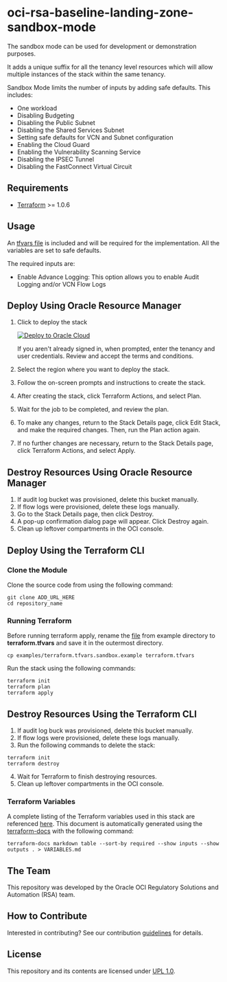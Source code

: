 # oci-rsa-baseline-landing-zone-sandbox-mode 
The sandbox mode can be used for development or demonstration purposes. 

It adds a unique suffix for all the tenancy 
level resources which will allow multiple instances of the stack within the same tenancy.

Sandbox Mode limits the number of inputs by adding safe defaults. This includes:
- One workload
- Disabling Budgeting 
- Disabling the Public Subnet
- Disabling the Shared Services Subnet
- Setting safe defaults for VCN and Subnet configuration
- Enabling the Cloud Guard
- Enabling the Vulnerability Scanning Service
- Disabling the IPSEC Tunnel
- Disabling the FastConnect Virtual Circuit

## Requirements
- [Terraform](https://www.terraform.io/) >= 1.0.6

## Usage

An [tfvars file](examples/terraform.tfvars.sandbox.example) is included and will be required for the implementation. All the variables are set to safe defaults. 

The required inputs are: 
- Enable Advance Logging: This option allows you to enable Audit Logging and/or VCN Flow Logs 


## Deploy Using Oracle Resource Manager
1. Click to deploy the stack
   
   [![Deploy to Oracle Cloud](https://oci-resourcemanager-plugin.plugins.oci.oraclecloud.com/latest/deploy-to-oracle-cloud.svg)](PLACEHOLDER)
   
    If you aren't already signed in, when prompted, enter the tenancy and user credentials. Review and accept the terms and conditions.


2. Select the region where you want to deploy the stack.

3. Follow the on-screen prompts and instructions to create the stack.

4. After creating the stack, click Terraform Actions, and select Plan.

5. Wait for the job to be completed, and review the plan.

6. To make any changes, return to the Stack Details page, click Edit Stack, and make the required changes. Then, run the Plan action again.

7. If no further changes are necessary, return to the Stack Details page, click Terraform Actions, and select Apply.

## Destroy Resources Using Oracle Resource Manager
1. If audit log bucket was provisioned, delete this bucket manually.
2. If flow logs were provisioned, delete these logs manually.
3. Go to the Stack Details page, then click Destroy.
4. A pop-up confirmation dialog page will appear. Click Destroy again.
5. Clean up leftover compartments in the OCI console.

## Deploy Using the Terraform CLI

### Clone the Module

Clone the source code from using the following command:
```
git clone ADD_URL_HERE
cd repository_name
```

### Running Terraform
Before running terraform apply, rename the [file](examples/terraform.tfvars.sandbox.example) from example directory to  
**terraform.tfvars** and save it in the outermost directory.

```
cp examples/terraform.tfvars.sandbox.example terraform.tfvars
```
Run the stack using the following commands:
```
terraform init
terraform plan
terraform apply
```

## Destroy Resources Using the Terraform CLI
1. If audit log buck was provisioned, delete this bucket manually.
2. If flow logs were provisioned, delete these logs manually.
3. Run the following commands to delete the stack:
```
terraform init
terraform destroy
```
4. Wait for Terraform to finish destroying resources.
5. Clean up leftover compartments in the OCI console.

### Terraform Variables
A complete listing of the Terraform variables used in this stack are referenced [here](VARIABLES.md). This document is automatically generated 
using the [terraform-docs](https://github.com/terraform-docs/terraform-docs) with the following command:

```
terraform-docs markdown table --sort-by required --show inputs --show outputs . > VARIABLES.md
```



## The Team
This repository was developed by the Oracle OCI Regulatory Solutions and Automation (RSA) team. 

## How to Contribute
Interested in contributing?  See our contribution [guidelines](CONTRIBUTE.md) for details.

## License
This repository and its contents are licensed under [UPL 1.0](https://opensource.org/licenses/UPL).
